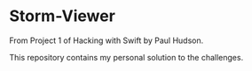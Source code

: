 # Storm-Viewer
From Project 1 of Hacking with Swift by Paul Hudson. 

This repository contains my personal solution to the challenges. 
